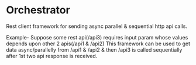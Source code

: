 # Orchestrator  
Rest client framework for sending async parallel & sequential http api calls.

Example-
Suppose some rest api(/api3) requires input param whose values depends upon other 2 apis(/api1 & /api2)
This framework can be used to get data async/parallelly from /api1 & /api2 & then /api3 is called sequentially after 1st two api response is received.
